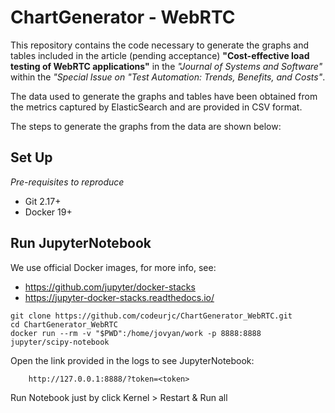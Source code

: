 # ChartGenerator - WebRTC

This repository contains the code necessary to generate the graphs and tables included in the article (pending acceptance) __"Cost-effective load testing of WebRTC applications"__ in the _"Journal of Systems and Software"_ within the _"Special Issue on "Test Automation: Trends, Benefits, and Costs"_.

The data used to generate the graphs and tables have been obtained from the metrics captured by ElasticSearch and are provided in CSV format.

The steps to generate the graphs from the data are shown below:

## Set Up

*Pre-requisites to reproduce*

- Git 2.17+
- Docker 19+

## Run JupyterNotebook

We use official Docker images, for more info, see:

- https://github.com/jupyter/docker-stacks
- https://jupyter-docker-stacks.readthedocs.io/

```
git clone https://github.com/codeurjc/ChartGenerator_WebRTC.git
cd ChartGenerator_WebRTC
docker run --rm -v "$PWD":/home/jovyan/work -p 8888:8888 jupyter/scipy-notebook
```

Open the link provided in the logs to see JupyterNotebook:

```
    http://127.0.0.1:8888/?token=<token>
```

Run Notebook just by click Kernel > Restart & Run all
